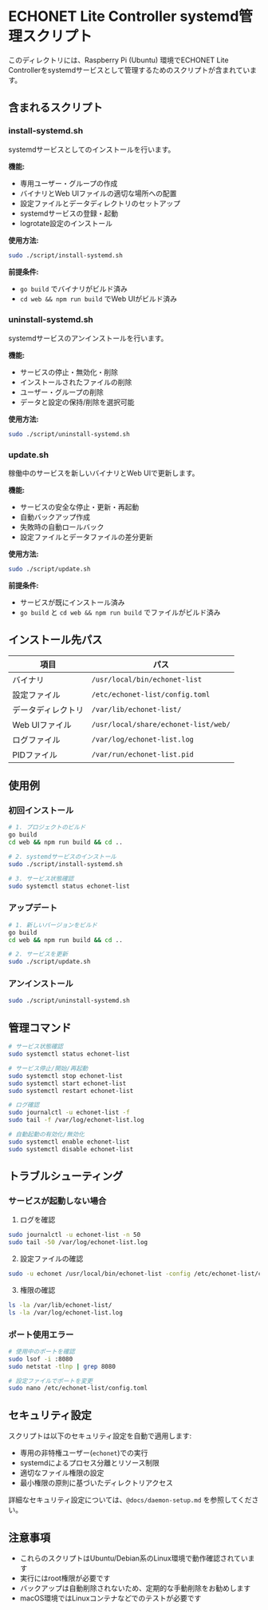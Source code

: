 # ECHONET Lite Controller systemd管理スクリプト

このディレクトリには、Raspberry Pi (Ubuntu) 環境でECHONET Lite Controllerをsystemdサービスとして管理するためのスクリプトが含まれています。

## 含まれるスクリプト

### install-systemd.sh

systemdサービスとしてのインストールを行います。

**機能:**

- 専用ユーザー・グループの作成
- バイナリとWeb UIファイルの適切な場所への配置
- 設定ファイルとデータディレクトリのセットアップ
- systemdサービスの登録・起動
- logrotate設定のインストール

**使用方法:**

```bash
sudo ./script/install-systemd.sh
```

**前提条件:**

- `go build` でバイナリがビルド済み
- `cd web && npm run build` でWeb UIがビルド済み

### uninstall-systemd.sh

systemdサービスのアンインストールを行います。

**機能:**

- サービスの停止・無効化・削除
- インストールされたファイルの削除
- ユーザー・グループの削除
- データと設定の保持/削除を選択可能

**使用方法:**

```bash
sudo ./script/uninstall-systemd.sh
```

### update.sh

稼働中のサービスを新しいバイナリとWeb UIで更新します。

**機能:**

- サービスの安全な停止・更新・再起動
- 自動バックアップ作成
- 失敗時の自動ロールバック
- 設定ファイルとデータファイルの差分更新

**使用方法:**

```bash
sudo ./script/update.sh
```

**前提条件:**

- サービスが既にインストール済み
- `go build` と `cd web && npm run build` でファイルがビルド済み

## インストール先パス

| 項目 | パス |
|------|------|
| バイナリ | `/usr/local/bin/echonet-list` |
| 設定ファイル | `/etc/echonet-list/config.toml` |
| データディレクトリ | `/var/lib/echonet-list/` |
| Web UIファイル | `/usr/local/share/echonet-list/web/` |
| ログファイル | `/var/log/echonet-list.log` |
| PIDファイル | `/var/run/echonet-list.pid` |

## 使用例

### 初回インストール

```bash
# 1. プロジェクトのビルド
go build
cd web && npm run build && cd ..

# 2. systemdサービスのインストール
sudo ./script/install-systemd.sh

# 3. サービス状態確認
sudo systemctl status echonet-list
```

### アップデート

```bash
# 1. 新しいバージョンをビルド
go build
cd web && npm run build && cd ..

# 2. サービスを更新
sudo ./script/update.sh
```

### アンインストール

```bash
sudo ./script/uninstall-systemd.sh
```

## 管理コマンド

```bash
# サービス状態確認
sudo systemctl status echonet-list

# サービス停止/開始/再起動
sudo systemctl stop echonet-list
sudo systemctl start echonet-list
sudo systemctl restart echonet-list

# ログ確認
sudo journalctl -u echonet-list -f
sudo tail -f /var/log/echonet-list.log

# 自動起動の有効化/無効化
sudo systemctl enable echonet-list
sudo systemctl disable echonet-list
```

## トラブルシューティング

### サービスが起動しない場合

1. ログを確認

```bash
sudo journalctl -u echonet-list -n 50
sudo tail -50 /var/log/echonet-list.log
```

2. 設定ファイルの確認

```bash
sudo -u echonet /usr/local/bin/echonet-list -config /etc/echonet-list/config.toml -debug
```

3. 権限の確認

```bash
ls -la /var/lib/echonet-list/
ls -la /var/log/echonet-list.log
```

### ポート使用エラー

```bash
# 使用中のポートを確認
sudo lsof -i :8080
sudo netstat -tlnp | grep 8080

# 設定ファイルでポートを変更
sudo nano /etc/echonet-list/config.toml
```

## セキュリティ設定

スクリプトは以下のセキュリティ設定を自動で適用します:

- 専用の非特権ユーザー(`echonet`)での実行
- systemdによるプロセス分離とリソース制限
- 適切なファイル権限の設定
- 最小権限の原則に基づいたディレクトリアクセス

詳細なセキュリティ設定については、`@docs/daemon-setup.md` を参照してください。

## 注意事項

- これらのスクリプトはUbuntu/Debian系のLinux環境で動作確認されています
- 実行にはroot権限が必要です
- バックアップは自動削除されないため、定期的な手動削除をお勧めします
- macOS環境ではLinuxコンテナなどでのテストが必要です
